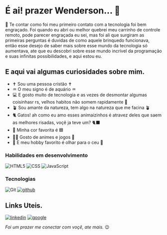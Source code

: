  # É ai! prazer Wenderson... 🤗
 
🚀 Te contar como foi meu primeiro contato com a tecnologia foi bem engraçado. Foi quando eu abri ou melhor
quebrei meu carrinho de controle remoto, pode parecer engraçada eu sei, mas foi ali que surgiram as 
primeiras perguntas é duvidas de como aquele brinquedo funcionava, então esse desejo de saber mais sobre 
esse mundo da tecnologia só aumentava, ate que eu descobri sobre esse mundo 
incrível da programação e suas infinitas possibilidades, e aqui estou eu.

## E aqui vai algumas curiosidades sobre mim.
- ✝️ Sou uma pessoa cristão ✝️
- ♒ O meu signo é de aquário ♒
- 💻 E gosto muito de tecnologia e as vezes de desmontar algumas coisinhasr rs, velhos habitos não somem rapidamente 🤭
- 🪴 Sou amante da natureza, tem algo na natureza que me facina 🪴
- 🐈 Gatos! ah como eu amo esses animaizinhos é atravez deles que saem as melhores risadas, voçê ja teve um? 🐈‍⬛
- 🩵 Minha cor favorita é 🟦
- 🐦‍🔥 Gosto de animes e jogos 👾
- 🔭 E meu hobby favorito é olhar para o ceu 🌌

 ### Habilidades em desenvolvimento
![HTML5](https://img.shields.io/badge/HTML5-000?style=for-the-badge&logo=html5)
![CSS](https://img.shields.io/badge/CSS-black?style=for-the-badge&logo=css3&logoColor=blue)
![JavaScript](https://img.shields.io/badge/JavaScript-000?style=for-the-badge&logo=javascript)

### Tecnologias
![Git](https://img.shields.io/badge/Git-000?style=for-the-badge&logo=git)
[![github](https://img.shields.io/badge/github-black?style=for-the-badge&logo=github&logoColor=white)](https://github.com/)

## Links Uteis.
[![linkedin](https://img.shields.io/badge/linkedin-blue?style=for-the-badge&logo=linkedin&logoColor=black)](https://www.linkedin.com/in/wenderson-rodrigues-06b5842a5/)
[![google](https://img.shields.io/badge/gmail-black?style=for-the-badge&logo=gmail&logoColor=red)]()

*Foi um prazer me conectar com voçê, ate mais.* 😉


